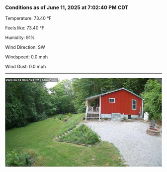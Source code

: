 ### Conditions as of June 11, 2025 at 7:02:40 PM CDT 

Temperature: 73.40 &deg;F

Feels like: 73.40 &deg;F

Humidity: 91%

Wind Direction: SW

Windspeed: 0.0 mph

Wind Gust: 0.0 mph

---

<img src="./images/latest.jpeg"/>

